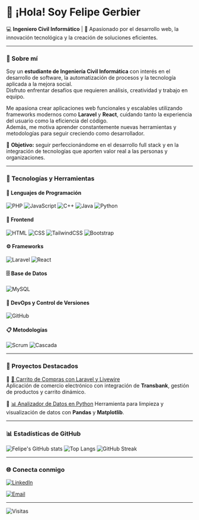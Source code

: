 # 👋 ¡Hola! Soy Felipe Gerbier

💻 **Ingeniero Civil Informático** | 🚀 Apasionado por el desarrollo web, la innovación tecnológica y la creación de soluciones eficientes.

---

### 🧠 Sobre mí

Soy un **estudiante de Ingeniería Civil Informática** con interés en el desarrollo de software, la automatización de procesos y la tecnología aplicada a la mejora social.  
Disfruto enfrentar desafíos que requieren análisis, creatividad y trabajo en equipo.  

Me apasiona crear aplicaciones web funcionales y escalables utilizando frameworks modernos como **Laravel** y **React**, cuidando tanto la experiencia del usuario como la eficiencia del código.  
Además, me motiva aprender constantemente nuevas herramientas y metodologías para seguir creciendo como desarrollador.  

📌 **Objetivo:** seguir perfeccionándome en el desarrollo full stack y en la integración de tecnologías que aporten valor real a las personas y organizaciones.

---

### 🧰 Tecnologías y Herramientas

#### 💬 Lenguajes de Programación
![PHP](https://img.shields.io/badge/-PHP-777BB4?style=for-the-badge&logo=php&logoColor=white)
![JavaScript](https://img.shields.io/badge/-JavaScript-F7DF1E?style=for-the-badge&logo=javascript&logoColor=black)
![C++](https://img.shields.io/badge/-C++-00599C?style=for-the-badge&logo=cplusplus&logoColor=white)
![Java](https://img.shields.io/badge/-Java-007396?style=for-the-badge&logo=java&logoColor=white)
![Python](https://img.shields.io/badge/-Python-3776AB?style=for-the-badge&logo=python&logoColor=white)

#### 🎨 Frontend
![HTML](https://img.shields.io/badge/-HTML5-E34F26?style=for-the-badge&logo=html5&logoColor=white)
![CSS](https://img.shields.io/badge/-CSS3-1572B6?style=for-the-badge&logo=css3&logoColor=white)
![TailwindCSS](https://img.shields.io/badge/-TailwindCSS-38B2AC?style=for-the-badge&logo=tailwind-css&logoColor=white)
![Bootstrap](https://img.shields.io/badge/-Bootstrap-7952B3?style=for-the-badge&logo=bootstrap&logoColor=white)

#### ⚙️ Frameworks
![Laravel](https://img.shields.io/badge/-Laravel-FF2D20?style=for-the-badge&logo=laravel&logoColor=white)
![React](https://img.shields.io/badge/-React-61DAFB?style=for-the-badge&logo=react&logoColor=black)

#### 🗄️ Base de Datos
![MySQL](https://img.shields.io/badge/-MySQL-4479A1?style=for-the-badge&logo=mysql&logoColor=white)

#### 🧩 DevOps y Control de Versiones
![GitHub](https://img.shields.io/badge/-GitHub-181717?style=for-the-badge&logo=github&logoColor=white)

#### 📋 Metodologías
![Scrum](https://img.shields.io/badge/-Scrum-6DB33F?style=for-the-badge&logo=scrumalliance&logoColor=white)
![Cascada](https://img.shields.io/badge/-Cascada-4A90E2?style=for-the-badge)

---

### 🧩 Proyectos Destacados

🔹 [🛒 Carrito de Compras con Laravel y Livewire](https://github.com/felipegerbier/carrito-livewire)  
Aplicación de comercio electrónico con integración de **Transbank**, gestión de productos y carrito dinámico.

🔹 [📊 Analizador de Datos en Python](https://github.com/fgerbier/ProyectosPython) 
Herramienta para limpieza y visualización de datos con **Pandas** y **Matplotlib**.


---

### 📊 Estadísticas de GitHub

![Felipe's GitHub stats](https://github-readme-stats.vercel.app/api?username=felipegerbier&show_icons=true&theme=tokyonight)
![Top Langs](https://github-readme-stats.vercel.app/api/top-langs/?username=felipegerbier&layout=compact&theme=tokyonight)
![GitHub Streak](https://streak-stats.demolab.com/?user=felipegerbier&theme=tokyonight)

---

### 🌐 Conecta conmigo

[![LinkedIn](https://img.shields.io/badge/-LinkedIn-0A66C2?style=for-the-badge&logo=linkedin&logoColor=white)](www.linkedin.com/in/felipe-gerbier-2331882a5)

[![Email](https://img.shields.io/badge/-Email-D14836?style=for-the-badge&logo=gmail&logoColor=white)](feligerbier@gmail.com)

---

![Visitas](https://komarev.com/ghpvc/?username=felipegerbier&label=Profile%20views&color=0e75b6&style=flat)

